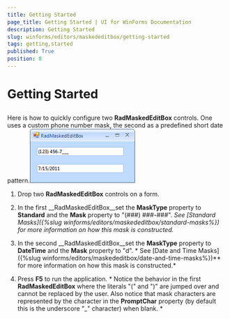 ```yaml
---
title: Getting Started
page_title: Getting Started | UI for WinForms Documentation
description: Getting Started
slug: winforms/editors/maskededitbox/getting-started
tags: getting,started
published: True
position: 0
---
```


# Getting Started



## 

Here is how to quickly configure two __RadMaskedEditBox__ controls. One uses a custom phone number mask, the second as a predefined short date pattern.![editors-maskededitbox-getting-started 001](images/editors-maskededitbox-getting-started001.png)

1. Drop two __RadMaskedEditBox__ controls on a form.
            

1. In the first __RadMaskedEditBox__set the __MaskType__ property to __Standard__ and the
              __Mask__ property to "(###) ###-###". *See 
              *[Standard Masks]({%slug winforms/editors/maskededitbox/standard-masks%})* 
                for more information on how this mask is constructed.*

1. In the second __RadMaskedEditBox__set the __MaskType__ property to __DateTime__ and the
              __Mask__ property to "d". *
                See [Date and Time Masks]({%slug winforms/editors/maskededitbox/date-and-time-masks%})** for more information on how this mask is constructed.*

1. Press __F5__ to run the application. *
                Notice the behavior in the first __RadMaskedEditBox__ where the literals "(" and ")" are jumped over and cannot be replaced by the user. Also notice that mask characters are represented by the character in the __PromptChar__ property (by default this is the underscore "_" character) when blank.
              *
